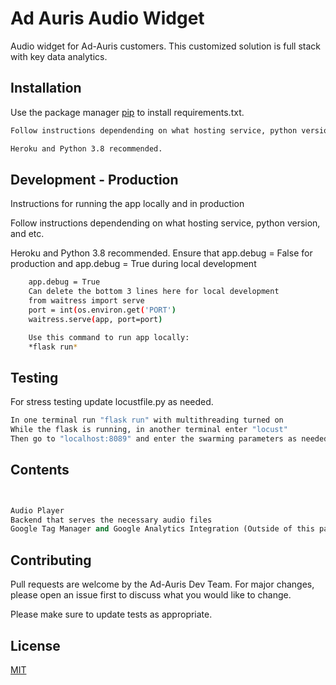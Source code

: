 # Ad Auris Audio Widget

Audio widget for Ad-Auris customers. This customized solution is full stack with key data analytics.

## Installation

Use the package manager [pip](https://pip.pypa.io/en/stable/) to install requirements.txt.

```bash
Follow instructions dependending on what hosting service, python version, and etc.

Heroku and Python 3.8 recommended.

```
## Development - Production

Instructions for running the app locally and in production


Follow instructions dependending on what hosting service, python version, and etc.

Heroku and Python 3.8 recommended.
Ensure that app.debug = False for production and app.debug = True during local development

```bash    
    app.debug = True
    Can delete the bottom 3 lines here for local development
    from waitress import serve
    port = int(os.environ.get('PORT')
    waitress.serve(app, port=port)

    Use this command to run app locally:
    *flask run*
```

## Testing

For stress testing update locustfile.py as needed. 
```bash 
In one terminal run "flask run" with multithreading turned on 
While the flask is running, in another terminal enter "locust"
Then go to "localhost:8089" and enter the swarming parameters as needed.

```


## Contents

```python


Audio Player
Backend that serves the necessary audio files
Google Tag Manager and Google Analytics Integration (Outside of this package)
```

## Contributing
Pull requests are welcome by the Ad-Auris Dev Team. For major changes, please open an issue first to discuss what you would like to change.

Please make sure to update tests as appropriate.

## License
[MIT](https://choosealicense.com/licenses/mit/)